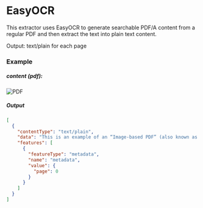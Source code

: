 # EasyOCR
This extractor uses EasyOCR to generate searchable PDF/A content from a regular PDF and then extract the text into plain text content.

Output:
text/plain for each page

### Example
##### content (pdf):
<img src="image-based.png" style="max-width:400px;" alt="PDF" title="PDF">

##### Output
```json
[
  {
    "contentType": "text/plain",
    "data": "This is an example of an “Image-based PDF” (also known as image-only PDFs).\nImage-based PDFs are typically created through scanning paper in a copier, taking photographs\nor taking screenshots. To a computer, they are images. Though we humans can see text in the\nimage, the file only consists of the image layer but not the searchable text layer that True PDFs\ncontain. As a result, we cannot use a computer to search the text we see in the image as that text\nlayer is missing. There are times when discovery is produced, it will be in an image-based PDF\nformat. When you come across image-based PDFs, ask the U.S. Attorney’s Office in what\nformat was that file originally. Second, ask if they have it in a searchable format and specifically\nif they have it in a digitally created, True, Text-based PDF format. They may not, as they often\nreceive PDFs from other sources before they provide them to you, but you will want to know\nwhat is the format in which they have it in, and what is the original format of the file (as far as\nthey know).\n",
    "features": [
      {
        "featureType": "metadata",
        "name": "metadata",
        "value": {
          "page": 0
        }
      }
    ]
  }
]
```